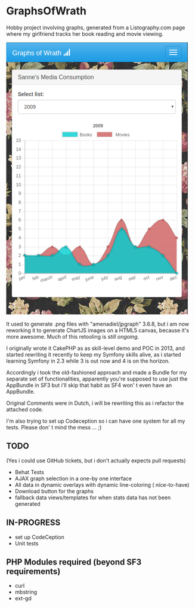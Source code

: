 # GraphsOfWrath

Hobby project involving graphs, generated from a Listography.com page where my 
girlfriend tracks her book reading and movie viewing.

![screenshot](graph_bootstrap.png)

It used to generate .png files with "amenadiel/jpgraph" 3.6.8, but i am now 
reworking it to generate ChartJS images on a HTML5 canvas, because it's more 
awesome. Much of this retooling is *still ongoing*.

I originally wrote it CakePHP as as skill-level demo and POC in 2013, and 
started rewriting it recently to keep my Symfony skills alive, as i started 
learning Symfony in 2.3 while 3 is out now and 4 is on the horizon.

Accordingly i took the old-fashioned approach and made a Bundle for my separate 
set of functionalities, apparently you're supposed to use just the AppBundle in 
SF3 but i'll skip that habit as SF4 won' t even have an AppBundle.

Original Comments were in Dutch, i will be rewriting this as i refactor the 
attached code.

I'm also trying to set up Codeception so i can have one system for all my tests.
Please don' t mind the mess ... ;)


TODO 
---

(Yes i could use GitHub tickets, but i don't actually expects pull requests)

* Behat Tests 
* AJAX graph selection in a one-by one interface
* All data in dynamic overlays with dynamic line-coloring ( nice-to-have)
* Download button for the graphs
* fallback data views/templates for when stats data has not been generated

IN-PROGRESS
---

* set up CodeCeption
* Unit tests 

PHP Modules required (beyond SF3 requirements)
---

* curl
* mbstring
* ext-gd 